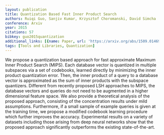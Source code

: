 ```yaml
---
layout: publication
title: Quantization Based Fast Inner Product Search
authors: Ruiqi Guo, Sanjiv Kumar, Krzysztof Choromanski, David Simcha
conference: Arxiv
year: 2015
citations: 57
bibkey: guo2015quantization
additional_links: [{name: Paper, url: 'https://arxiv.org/abs/1509.01469'}]
tags: [Tools and Libraries, Quantization]
---
```

We propose a quantization based approach for fast approximate Maximum Inner
Product Search (MIPS). Each database vector is quantized in multiple subspaces
via a set of codebooks, learned directly by minimizing the inner product
quantization error. Then, the inner product of a query to a database vector is
approximated as the sum of inner products with the subspace quantizers.
Different from recently proposed LSH approaches to MIPS, the database vectors
and queries do not need to be augmented in a higher dimensional feature space.
We also provide a theoretical analysis of the proposed approach, consisting of
the concentration results under mild assumptions. Furthermore, if a small
sample of example queries is given at the training time, we propose a modified
codebook learning procedure which further improves the accuracy. Experimental
results on a variety of datasets including those arising from deep neural
networks show that the proposed approach significantly outperforms the existing
state-of-the-art.